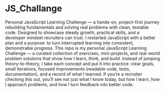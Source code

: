 # JS_Challange
Personal JavaScript Learning Challenge — a hands-on, project-first journey rebuilding fundamentals and solving real problems with clean, testable code. Designed to showcase steady growth, practical skills, and a developer mindset recruiters can trust.
I restarted JavaScript with a better plan and a purpose: to turn interrupted learning into consistent, demonstrable progress. This repo is my personal JavaScript Learning Challenge — a curated collection of exercises, mini-projects, and real-world problem solutions that show how I learn, think, and build.
Instead of jumping theory-to-theory, I take each concept and put it into practice: clear goals, small iterations, focused improvements (readable code, tests, documentation), and a record of what I learned. If you’re a recruiter checking this out, you’ll see not just what I know today, but how I learn, how I approach problems, and how I turn feedback into better code.
